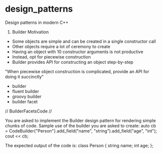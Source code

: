 # design_patterns
Design patterns in modern C++

1. Builder
Motivation
- Some objects are simple and can be created in a single constructor call
- Other objects require a lot of ceremony to create
- Having an object with 10 constructor arguments is not productive
- Instead, opt for piecewise construction
- Builder provides API for constructing an object step-by-step

"When piecewise object construction is complicated, provide an API for doing it succinctly"

* builder
* fluent builder
* groovy builder
* builder facet

// BuilderFacetsCode //

You are asked to implement the Builder design pattern for rendering simple chunks of code.
Sample use of the builder you are asked to create:
    auto cb = CodeBuilder{"Person"}.add_field("name", "string").add_field("age", "int");
    cout  << cb;

The expected output of the code is:
    class Person
    {
        string name;
        int age;
    };